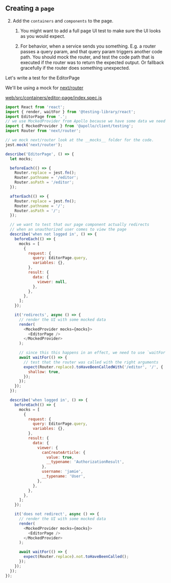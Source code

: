 ## Creating a `page`

2.  Add the `containers` and `components` to the page.

    1.  You might want to add a full page UI test to make sure the UI looks as you would expect.

    2.  For behavior, when a service sends you something. E.g. a router passes a query param, and that query param triggers another code path. You should mock the router, and test the code path that is executed if the router was to return the expected output. Or fallback gracefully if the router does something unexpected.

Let's write a test for the EditorPage

We'll be using a mock for [next/router][web/__mocks__/next/router.js]

[web/src/containers/editor-page/index.spec.js][web/src/containers/editor-page/index.spec.js]

```js
import React from 'react';
import { render, waitFor } from '@testing-library/react';
import EditorPage from '.';
// we use MockedProvider from Apollo because we have some data we need to fetch
import { MockedProvider } from '@apollo/client/testing';
import Router from 'next/router';

// we mock next/router look at the __mocks__ folder for the code.
jest.mock('next/router');

describe('EditorPage', () => {
  let mocks;

  beforeEach(() => {
    Router.replace = jest.fn();
    Router.pathname = '/editor';
    Router.asPath = '/editor';
  });

  afterEach(() => {
    Router.replace = jest.fn();
    Router.pathname = '/';
    Router.asPath = '/';
  });

  // we want to test that our page component actually redirects
  // when an unauthorized user comes to view the page
  describe('when not logged in', () => {
    beforeEach(() => {
      mocks = [
        {
          request: {
            query: EditorPage.query,
            variables: {},
          },
          result: {
            data: {
              viewer: null,
            },
          },
        },
      ];
    });

    it('redirects', async () => {
      // render the UI with some mocked data
      render(
        <MockedProvider mocks={mocks}>
          <EditorPage />
        </MockedProvider>
      );

      // since this this happens in an effect, we need to use `waitFor`.
      await waitFor(() => {
        // test that the router was called with the right arguments
        expect(Router.replace).toHaveBeenCalledWith('/editor', '/', {
          shallow: true,
        });
      });
    });
  });

  describe('when logged in', () => {
    beforeEach(() => {
      mocks = [
        {
          request: {
            query: EditorPage.query,
            variables: {},
          },
          result: {
            data: {
              viewer: {
                canCreateArticle: {
                  value: true,
                  __typename: 'AuthorizationResult',
                },
                username: 'jamie',
                __typename: 'User',
              },
            },
          },
        },
      ];
    });

    it('does not redirect', async () => {
      // render the UI with some mocked data
      render(
        <MockedProvider mocks={mocks}>
          <EditorPage />
        </MockedProvider>
      );

      await waitFor(() => {
        expect(Router.replace).not.toHaveBeenCalled();
      });
    });
  });
});
```

[web/__mocks__/next/router.js]: https://github.com/lifeiscontent/realworld/blob/master/web/__mocks__/next/router.js
[web/src/containers/editor-page/index.spec.js]: https://github.com/lifeiscontent/realworld/blob/master/web/src/containers/editor-page/index.spec.js

